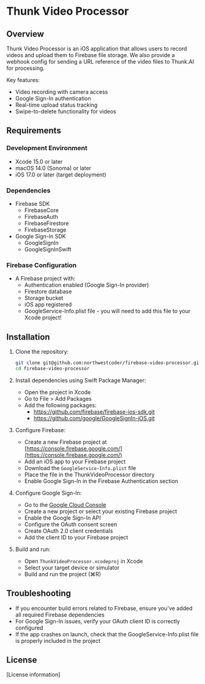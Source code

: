 # Thunk Video Processor

## Overview

Thunk Video Processor is an iOS application that allows users to record videos and upload them to Firebase file storage. We also provide a webhook config for sending a URL reference of the video files to Thunk.AI for processing.

Key features:
- Video recording with camera access
- Google Sign-In authentication
- Real-time upload status tracking
- Swipe-to-delete functionality for videos

## Requirements

### Development Environment
- Xcode 15.0 or later
- macOS 14.0 (Sonoma) or later
- iOS 17.0 or later (target deployment)

### Dependencies
- Firebase SDK
  - FirebaseCore
  - FirebaseAuth
  - FirebaseFirestore
  - FirebaseStorage
- Google Sign-In SDK
  - GoogleSignIn
  - GoogleSignInSwift

### Firebase Configuration
- A Firebase project with:
  - Authentication enabled (Google Sign-In provider)
  - Firestore database
  - Storage bucket
  - iOS app registered
  - GoogleService-Info.plist file - you will need to add this file to your Xcode project!

## Installation

1. Clone the repository:
   ```bash
   git clone git@github.com:northwestcoder/firebase-video-processor.git
   cd firebase-video-processor
   ```

2. Install dependencies using Swift Package Manager:
   - Open the project in Xcode
   - Go to File > Add Packages
   - Add the following packages:
     - https://github.com/firebase/firebase-ios-sdk.git
     - https://github.com/google/GoogleSignIn-iOS.git

3. Configure Firebase:
   - Create a new Firebase project at [https://console.firebase.google.com/](https://console.firebase.google.com/)
   - Add an iOS app to your Firebase project
   - Download the `GoogleService-Info.plist` file
   - Place the file in the ThunkVideoProcessor directory
   - Enable Google Sign-In in the Firebase Authentication section

4. Configure Google Sign-In:
   - Go to the [Google Cloud Console](https://console.cloud.google.com/)
   - Create a new project or select your existing Firebase project
   - Enable the Google Sign-In API
   - Configure the OAuth consent screen
   - Create OAuth 2.0 client credentials
   - Add the client ID to your Firebase project

5. Build and run:
   - Open `ThunkVideoProcessor.xcodeproj` in Xcode
   - Select your target device or simulator
   - Build and run the project (⌘R)

## Troubleshooting

- If you encounter build errors related to Firebase, ensure you've added all required Firebase dependencies
- For Google Sign-In issues, verify your OAuth client ID is correctly configured
- If the app crashes on launch, check that the GoogleService-Info.plist file is properly included in the project

## License

[License information] 